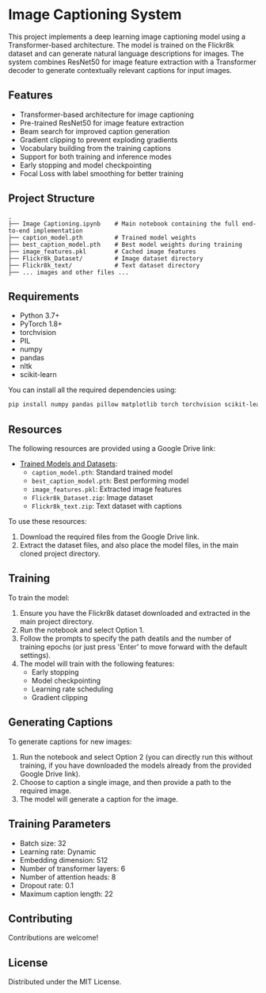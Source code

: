 # Image Captioning System

This project implements a deep learning image captioning model using a Transformer-based architecture. The model is trained on the Flickr8k dataset and can generate natural language descriptions for images.
The system combines ResNet50 for image feature extraction with a Transformer decoder to generate contextually relevant captions for input images.

## Features

- Transformer-based architecture for image captioning
- Pre-trained ResNet50 for image feature extraction
- Beam search for improved caption generation
- Gradient clipping to prevent exploding gradients
- Vocabulary building from the training captions
- Support for both training and inference modes
- Early stopping and model checkpointing
- Focal Loss with label smoothing for better training

## Project Structure

```
.
├── Image Captioning.ipynb    # Main notebook containing the full end-to-end implementation
├── caption_model.pth         # Trained model weights
├── best_caption_model.pth    # Best model weights during training
├── image_features.pkl        # Cached image features
├── Flickr8k_Dataset/         # Image dataset directory
├── Flickr8k_text/            # Text dataset directory
├── ... images and other files ...
```

## Requirements

- Python 3.7+
- PyTorch 1.8+
- torchvision
- PIL
- numpy
- pandas
- nltk
- scikit-learn

You can install all the required dependencies using:
```bash
pip install numpy pandas pillow matplotlib torch torchvision scikit-learn nltk
```

## Resources

The following resources are provided using a Google Drive link:
- [Trained Models and Datasets](https://drive.google.com/drive/folders/16QP-v5A3NzAx67PHGeNyDU3qQgt_nfeU?usp=sharing): 
  - `caption_model.pth`: Standard trained model
  - `best_caption_model.pth`: Best performing model
  - `image_features.pkl`: Extracted image features
  - `Flickr8k_Dataset.zip`: Image dataset
  - `Flickr8k_text.zip`: Text dataset with captions

To use these resources:
1. Download the required files from the Google Drive link.
2. Extract the dataset files, and also place the model files, in the main cloned project directory.

## Training

To train the model:
1. Ensure you have the Flickr8k dataset downloaded and extracted in the main project directory.
2. Run the notebook and select Option 1.
3. Follow the prompts to specify the path deatils and the number of training epochs (or just press 'Enter' to move forward with the default settings).
4. The model will train with the following features:
   - Early stopping
   - Model checkpointing
   - Learning rate scheduling
   - Gradient clipping

## Generating Captions

To generate captions for new images:

1. Run the notebook and select Option 2 (you can directly run this without training, if you have downloaded the models already from the provided Google Drive link).
2. Choose to caption a single image, and then provide a path to the required image.
3. The model will generate a caption for the image.

## Training Parameters

- Batch size: 32
- Learning rate: Dynamic
- Embedding dimension: 512
- Number of transformer layers: 6
- Number of attention heads: 8
- Dropout rate: 0.1
- Maximum caption length: 22

## Contributing

Contributions are welcome!

## License

Distributed under the MIT License.  
